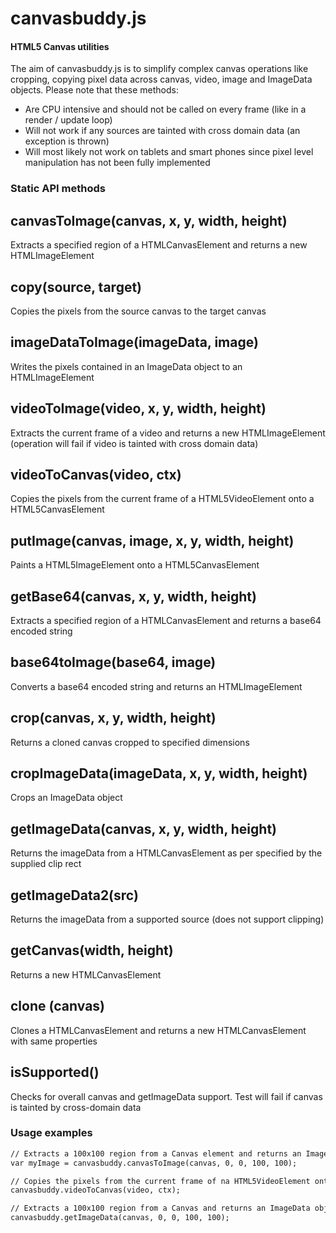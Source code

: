 canvasbuddy.js
==============

#### HTML5 Canvas utilities ####

The aim of canvasbuddy.js is to simplify complex canvas operations like cropping, copying pixel data across canvas, video, image and ImageData objects.
Please note that these methods:
 
* Are CPU intensive and should not be called on every frame (like in a render / update loop)
* Will not work if any sources are tainted with cross domain data (an exception is thrown)
* Will most likely not work on tablets and smart phones since pixel level manipulation has not been fully implemented

### Static API methods ###

## canvasToImage(canvas, x, y, width, height) ##
Extracts a specified region of a HTMLCanvasElement and returns a new HTMLImageElement

## copy(source, target) ##
Copies the pixels from the source canvas to the target canvas

## imageDataToImage(imageData, image) ##
Writes the pixels contained in an ImageData object to an HTMLImageElement

## videoToImage(video, x, y, width, height) ##
Extracts the current frame of a video and returns a new HTMLImageElement (operation will fail if video is tainted with cross domain data)

## videoToCanvas(video, ctx) ##
Copies the pixels from the current frame of a HTML5VideoElement onto a HTML5CanvasElement

## putImage(canvas, image, x, y, width, height) ##
Paints a HTML5ImageElement onto a HTML5CanvasElement

## getBase64(canvas, x, y, width, height) ##
Extracts a specified region of a HTMLCanvasElement and returns a base64 encoded string

## base64toImage(base64, image) ##
Converts a base64 encoded string and returns an HTMLImageElement

## crop(canvas, x, y, width, height) ##
Returns a cloned canvas cropped to specified dimensions

## cropImageData(imageData, x, y, width, height) ##
Crops an ImageData object

## getImageData(canvas, x, y, width, height) ##
Returns the imageData from a HTMLCanvasElement as per specified by the supplied clip rect

## getImageData2(src) ##
Returns the imageData from a supported source (does not support clipping)

## getCanvas(width, height) ##
Returns a new HTMLCanvasElement

## clone (canvas) ##
Clones a HTMLCanvasElement and returns a new HTMLCanvasElement with same properties

## isSupported() ##
Checks for overall canvas and getImageData support. Test will fail if canvas is tainted by cross-domain data

### Usage examples ###

```html
// Extracts a 100x100 region from a Canvas element and returns an Image element
var myImage = canvasbuddy.canvasToImage(canvas, 0, 0, 100, 100);
```

```html
// Copies the pixels from the current frame of na HTML5VideoElement onto a HTML5CanvasElement
canvasbuddy.videoToCanvas(video, ctx);
```

```html
// Extracts a 100x100 region from a Canvas and returns an ImageData object
canvasbuddy.getImageData(canvas, 0, 0, 100, 100);
```